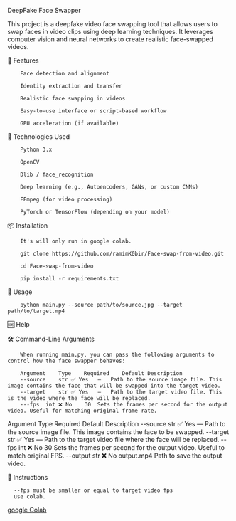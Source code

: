 DeepFake Face Swapper 

This project is a deepfake video face swapping tool that allows users to swap faces in video clips using deep learning techniques. It leverages computer vision and neural networks to create realistic face-swapped videos.



🚀 Features

        Face detection and alignment
        
        Identity extraction and transfer
        
        Realistic face swapping in videos
        
        Easy-to-use interface or script-based workflow
        
        GPU acceleration (if available)

🧠 Technologies Used

        Python 3.x
        
        OpenCV
        
        Dlib / face_recognition
        
        Deep learning (e.g., Autoencoders, GANs, or custom CNNs)
        
        FFmpeg (for video processing)
        
        PyTorch or TensorFlow (depending on your model)


📦 Installation


        
        It's will only run in google colab.
        
        git clone https://github.com/ramimK0bir/Face-swap-from-video.git
        
        cd Face-swap-from-video
        
        pip install -r requirements.txt

🧪 Usage

        python main.py --source path/to/source.jpg --target path/to/target.mp4 
        
🆘 Help

🛠️ Command-Line Arguments

        When running main.py, you can pass the following arguments to control how the face swapper behaves:
        
        Argument	Type	Required	Default	Description
        --source	str	✅ Yes	—	Path to the source image file. This image contains the face that will be swapped into the target video.
        --target	str	✅ Yes	—	Path to the target video file. This is the video where the face will be replaced.
        ---fps	int	❌ No	30	Sets the frames per second for the output video. Useful for matching original frame rate.



Argument	Type	Required	Default	Description
--source	str	✅ Yes	—	Path to the source image file. This image contains the face to be swapped.
--target	str	✅ Yes	—	Path to the target video file where the face will be replaced.
--fps	int	❌ No	30	Sets the frames per second for the output video. Useful to match original FPS.
--output	str	❌ No	output.mp4	Path to save the output video.

        
👋 Instructions 

      --fps must be smaller or equal to target video fps 
      use colab.
[google Colab](https://colab.research.google.com)
        
